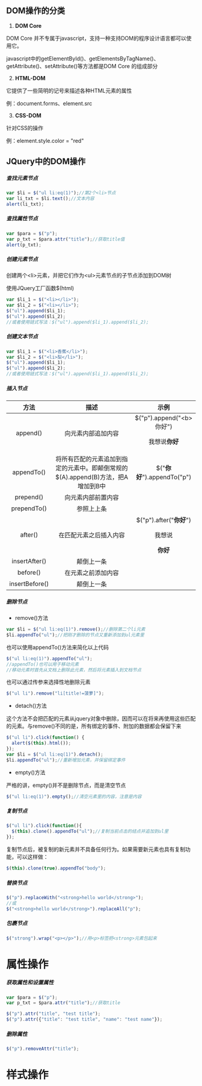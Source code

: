 ## DOM操作的分类

1. **DOM Core**

DOM Core 并不专属于javascript，支持一种支持DOM的程序设计语言都可以使用它。

javascript中的getElementById()、getElementsByTagName()、getAttribute()、setAttribute()等方法都是DOM Core 的组成部分

2. **HTML-DOM**

它提供了一些简明的记号来描述各种HTML元素的属性

例：document.forms、element.src

3. **CSS-DOM**

针对CSS的操作

例：element.style.color = "red"



## JQuery中的DOM操作

##### 查找元素节点

```javascript
var $li = $("ul li:eq(1)");//第2个<li>节点
var li_txt = $li.text();//文本内容
alert(li_txt);
```

##### 查找属性节点

```javascript
var $para = $("p");
var p_txt = $para.attr("title");//获取title值
alert(p_txt);
```

##### 创建元素节点

创建两个\<li\>元素，并把它们作为\<ul\>元素节点的子节点添加到DOM树

使用JQuery工厂函数$(html)

```javascript
var $li_1 = $("<li></li>");
var $li_2 = $("<li></li>");
$("ul").append($li_1);
$("ul").append($li_2);
//或者使用链式写法：$("ul").append($li_1).append($li_2);
```

##### 创建文本节点

```javascript
var $li_1 = $("<li>香蕉</li>");
var $li_2 = $("<li>梨</li>");
$("ul").append($li_1);
$("ul").append($li_2);
//或者使用链式写法：$("ul").append($li_1).append($li_2);
```

##### 插入节点

|       方法       |                    描述                    |                    示例                    |
| :------------: | :--------------------------------------: | :--------------------------------------: |
|    append()    |                向元素内部追加内容                 | $("p").append("\<b>你好</b>")    <p>我想说<b>你好</b></p> |
|   appendTo()   | 将所有匹配的元素追加到指定的元素中。即颠倒常规的$(A).append(B)方法，把A增加到B中 |       $("<b>你好</b>").appendTo("p")       |
|   prepend()    |                向元素内部前置内容                 |                                          |
|  prependTo()   |                  参照上上条                   |                                          |
|    after()     |               在匹配元素之后插入内容                | $("p").after("<b>你好</b>")        <p>我想说</p><b>你好</b> |
| insertAfter()  |                  颠倒上一条                   |                                          |
|    before()    |                在元素之前添加内容                 |                                          |
| insertBefore() |                  颠倒上一条                   |                                          |

##### 删除节点

- remove()方法

```javascript
var $li = $("ul li:eq(1)").remove();//删除第二个li元素
$li.appendTo("ul");//把刚才删除的节点又重新添加到ul元素里
```

也可以使用appendTo()方法来简化以上代码

```javascript
$("ul li:eq(1)").appendTo("ul");
//appendTo()也可以用于移动元素
//移动元素时首先从文档上删除此元素，然后将元素插入到文档节点
```

也可以通过传参来选择性地删除元素

```javascript
$("ul li").remove("li[title!=菠萝]");
```

- detach()方法

这个方法不会把匹配的元素从jquery对象中删除，因而可以在将来再使用这些匹配的元素。与remove()不同的是，所有绑定的事件、附加的数据都会保留下来

```javascript
$("ul li").click(function() {
  alert($(this).html());
});
var $li = $("ul li:eq(1)").detach();
$li.appendTo("ul");//重新增加元素，并保留绑定事件
```

- empty()方法

严格的讲，empty()并不是删除节点，而是清空节点

```javascript
$("ul li:eq(1)").empty();//清空元素里的内容，注意是内容
```

##### 复制节点

```javascript
$("ul li").click(function(){
  $(this).clone().appendTo("ul");//复制当前点击的结点并追加到ul里
});
```

复制节点后，被复制的新元素并不具备任何行为。如果需要新元素也具有复制功能，可以这样做：

```javascript
$(this).clone(true).appendTo("body");
```

##### 替换节点

```javascript
$("p").replaceWith("<strong>hello world</strong>");
//或
$("<strong>hello world</strong>").replaceAll("p");
```

##### 包裹节点

```javascript
$("strong").wrap("<p></p>");//用<p>标签把<strong>元素包起来
```



# 属性操作

##### 获取属性和设置属性

```javascript
var $para = $("p");
var p_txt = $para.attr("title");//获取title

$("p").attr("title", "test title");
$("p").attr({"title": "test title", "name": "test name"});
```

##### 删除属性

```javascript
$("p").removeAttr("title");
```



# 样式操作

